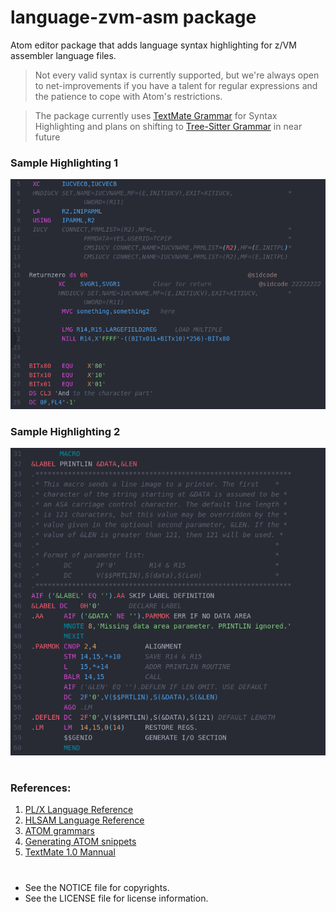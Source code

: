 # language-zvm-asm package

Atom editor package that adds language syntax highlighting for z/VM assembler language files.

> Not every valid syntax is currently supported, but we're always open to net-improvements if you have a talent for regular expressions and the patience to cope with Atom's restrictions.

> The package currently uses [TextMate Grammar](https://macromates.com/manual/en/language_grammars) for Syntax Highlighting and plans on shifting to [Tree-Sitter Grammar](http://tree-sitter.github.io/tree-sitter/) in near future

### Sample Highlighting 1
![Screenshot: editing a sample file](./screenshot1.png)
### Sample Highlighting 2
![Screenshot: editing a sample file](./screenshot2.png)
#

### References:
1. [PL/X Language Reference](https://www.ibm.com/docs/en/SSY2V3_5.3.0/pg.pdf)
2. [HLSAM Language Reference](https://www.ibm.com/docs/en/hla-and-tf/1.6?topic=SSENW6_1.6.0/com.ibm.hlasm.v1r6.asm/asm.htm)
3. [ATOM grammars](https://flight-manual.atom.io/hacking-atom/sections/creating-a-grammar)
4. [Generating ATOM snippets](https://flight-manual.atom.io/using-atom/sections/snippets)
5. [TextMate 1.0 Mannual](https://macromates.com/manual/en/language_grammars)
#

* See the NOTICE file for copyrights.
* See the LICENSE file for license information.
